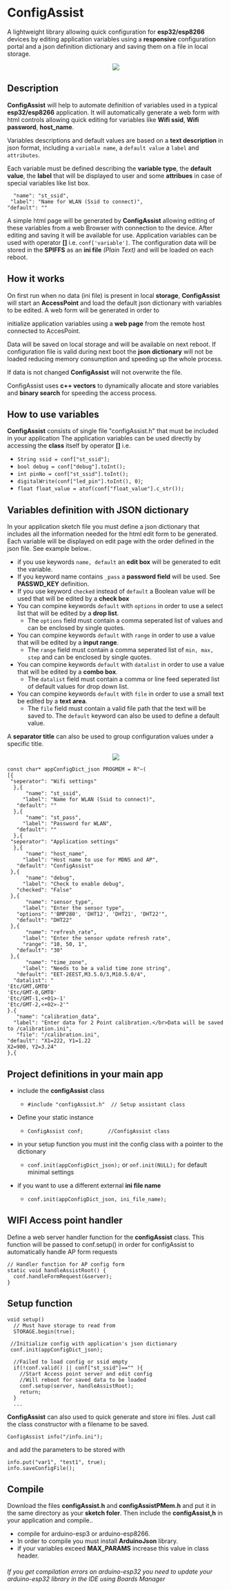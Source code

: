 # ConfigAssist
A lightweight library allowing quick configuration for **esp32/esp8266** devices by editing application variables using a **responsive** configuration portal and a json definition dictionary and saving them on a file in local storage.
<p align="center">
  <img src="docs/config.png">
</p>

## Description
**ConfigAssist** will help to automate definition of variables used in a typical **esp32/esp8266** application. It will automatically generate a web form with html controls allowing quick editing for variables like  **Wifi ssid**, **Wifi password**, **host_name**. 

Variables descriptions and default values are based on a **text description** in json format, including a `variable name`, a `default value` a `label` and `attributes`. 

Each variable must be defined describing the **variable type**, the **default value**, the **label** that will be displayed to user and some **attribues** in case of special variables like list box.
 ```
   "name": "st_ssid",
  "label": "Name for WLAN (Ssid to connect)",
"default": ""
   ```
A simple html page will be generated by **ConfigAssist** allowing editing of these variables from a web 
Browser with connection to the device. After editing and saving it will be available for use. Application variables can be used with operator **[]** i.e. ```conf['variable']```.
The configuration data will be stored in the **SPIFFS** as an **ini file** <em>(Plain Text)</em> and will be  loaded on each reboot.

## How it works
On first run when no data (ini file) is present in local **storage**, **ConfigAssist** will start an **AccessPoint** and load the
default json dictionary with variables to be edited. A web form will be generated in order to 

initialize application variables using a **web page** from the remote host connected to AccesPoint.

Data will be saved on local storage and will be available on next reboot. If configuration file is valid during next boot the **json dictionary** will not be loaded reducing memory consumption and speeding up the whole process.

If data is not changed **ConfigAssist** will not overwrite the file.

ConfigAssist uses **c++ vectors** to dynamically allocate and store variables and **binary search** for speeding the access process.

## How to use variables
**ConfigAssist** consists of single file "configAssist.h" that must be included in your application 
The application variables can be used directly by accessing the **class** itself by operator **[]**
i.e.

+ `String ssid = conf["st_ssid"];`
+ `bool debug = conf["debug"].toInt();`
+ `int pinNo = conf["st_ssid"].toInt();`
+ `digitalWrite(conf["led_pin"].toInt(), 0)`;
+ `float float_value = atof(conf["float_value"].c_str());`

## Variables definition with JSON dictionary
In your application sketch file you must define a json dictionary that includes all the information needed 
for the html edit form to be generated. Each variable will be displayed on edit page with the order 
defined in the json file.  See example below..

+ if you use keywords `name, default` an **edit box** will be generated to edit the variable.
+ If you keyword name contains ``_pass`` a **password field** will be used. See **PASSWD_KEY** definition. 
+ If you use keyword `checked` instead of `default` a Boolean value will be used that will be edited by a **check box**
+ You can compine keywords `default` with `options` in order to use a select list that will be edited by a **drop list**. 
  - The `options` field must contain a comma seperated list of values and can be enclosed by single quotes.
+ You can compine keywords `default` with `range` in order to use a value that will be edited by a **input range**. 
  - The `range` field must contain a comma seperated list of `min, max, step` and can be enclosed by single quotes.
+ You can compine keywords `default` with `datalist` in order to use a value that will be edited by a **combo box**. 
  - The `datalist` field must contain a comma or line feed seperated list of default values for drop down list.
+ You can compine keywords `default` with `file` in order to use a small text be edited by a **text area**. 
  - The `file` field must contain a valid file path that the text will be saved to. The `default` keyword can also be used to define a default value.
  
A **separator title** can also be used to group configuration values under a specific title.
<p align="center">
  <img src="docs/config_colapsed.png">
</p>


```
const char* appConfigDict_json PROGMEM = R"~(
[{
 "seperator": "Wifi settings"
  },{
      "name": "st_ssid",
     "label": "Name for WLAN (Ssid to connect)",
   "default": ""
  },{
      "name": "st_pass",
     "label": "Password for WLAN",
   "default": ""
  },{
 "seperator": "Application settings"
  },{
      "name": "host_name",
     "label": "Host name to use for MDNS and AP",
   "default": "ConfigAssist"
 },{
      "name": "debug",
     "label": "Check to enable debug",
   "checked": "False"
 },{
      "name": "sensor_type",
     "label": "Enter the sensor type",
   "options": "'BMP280', 'DHT12', 'DHT21', 'DHT22'",
   "default": "DHT22"
 },{
      "name": "refresh_rate",
     "label": "Enter the sensor update refresh rate",
     "range": "10, 50, 1",
   "default": "30"
 },{
      "name": "time_zone",
     "label": "Needs to be a valid time zone string",
   "default": "EET-2EEST,M3.5.0/3,M10.5.0/4",    
  "datalist": "
'Etc/GMT,GMT0'
'Etc/GMT-0,GMT0'
'Etc/GMT-1,<+01>-1'
'Etc/GMT-2,<+02>-2'"
}.{
   "name": "calibration_data",
  "label": "Enter data for 2 Point calibration.</br>Data will be saved to /calibration.ini",
   "file": "/calibration.ini",
"default": "X1=222, Y1=1.22
X2=900, Y2=3.24"
},{
```

## Project definitions in your main app

+ include the **configAssist**  class
  - `#include "configAssist.h"  // Setup assistant class`

+ Define your static instance
  - `ConfigAssist conf;        //ConfigAssist class`

+ in your setup function you must init the config class with a pointer to the dictionary
  - `conf.init(appConfigDict_json);` or `onf.init(NULL);` for default minimal settings
+ if you want to use a different external **ini file name**
  - `conf.init(appConfigDict_json, ini_file_name);`
 
## WIFI Access point handler
Define a web server handler function for the **configAssist** class. This function will be passed to 
conf.setup() in order for configAssist to automatically handle AP form requests
```
// Handler function for AP config form
static void handleAssistRoot() { 
  conf.handleFormRequest(&server); 
}
```
## Setup function
```
void setup()
  // Must have storage to read from
  STORAGE.begin(true);
  
 //Initialize config with application's json dictionary
 conf.init(appConfigDict_json);  

  //Failed to load config or ssid empty
  if(!conf.valid() || conf["st_ssid"]=="" ){ 
    //Start Access point server and edit config
    //Will reboot for saved data to be loaded
    conf.setup(server, handleAssistRoot);
    return;
  }
  ...
  ```
**ConfigAssist** can also used to quick generate and store ini files.
Just call the class constructor with a filename to be saved.
```
ConfigAssist info("/info.ini");
```
and add the parameters to be stored with
```
info.put("var1", "test1", true);
info.saveConfigFile();
```

## Compile
Download the files **configAssist.h** and **configAssistPMem.h** and put it in the same directory
as your **sketch foler**. Then include the **configAssist,h** in your application and compile..

+ compile for arduino-esp3 or arduino-esp8266.
+ In order to compile you must install **ArduinoJson** library.
+ if your variables exceed **MAX_PARAMS** increase this value in class header.

###### If you get compilation errors on arduino-esp32 you need to update your arduino-esp32 library in the IDE using Boards Manager
